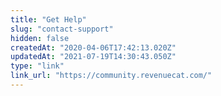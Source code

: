 ```yaml
---
title: "Get Help"
slug: "contact-support"
hidden: false
createdAt: "2020-04-06T17:42:13.020Z"
updatedAt: "2021-07-19T14:30:43.050Z"
type: "link"
link_url: "https://community.revenuecat.com/"
---
```

